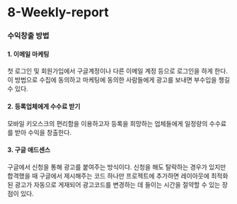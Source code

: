 # 8-Weekly-report

### 수익창출 방법

#### 1. 이메일 마케팅
첫 로그인 및 회원가입에서 구글계정이나 다른 이메일 계정 등으로 로그인을 하게 한다.
이 방법으로 수집에 동의하고 마케팅에 동의한 사람들에게 광고를 보내면 부수입을 챙길 수 있다.

#### 2. 등록업체에게 수수료 받기
모바일 키오스크의 편리함을 이용하고자 등록을 희망하는 업체들에게 일정량의 수수료를 받아 수익을 창출한다.

#### 3. 구글 애드센스
구글에서 신청을 통해 광고를 붙여주는 방식이다.
신청을 해도 탈락하는 경우가 있지만 합격했을 때 구글에서 제시해주는 코드 하나만 프로젝트에 추가하면 레이아웃에 최적화된 광고가 자동으로 게재되어 광고코드를 변경하는 데 들이는 시간을 절약할 수 있는 장점이 있다.


